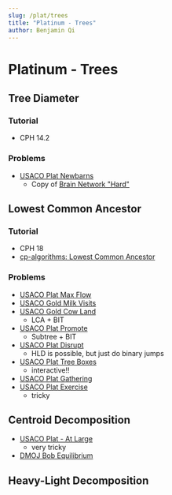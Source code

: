 ```yaml
---
slug: /plat/trees
title: "Platinum - Trees"
author: Benjamin Qi
---
```


# Platinum - Trees

## Tree Diameter

### Tutorial

 - CPH 14.2

### Problems

 - [USACO Plat Newbarns](http://www.usaco.org/index.php?page=viewproblem2&cpid=817)
   - Copy of [Brain Network "Hard"](https://codeforces.com/contest/690/problem/C3)

## Lowest Common Ancestor

### Tutorial

 - CPH 18
 - [cp-algorithms: Lowest Common Ancestor](https://cp-algorithms.com/)

### Problems

 - [USACO Plat Max Flow](http://www.usaco.org/index.php?page=viewproblem2&cpid=576)
 - [USACO Gold Milk Visits](http://www.usaco.org/index.php?page=viewproblem2&cpid=970)
 - [USACO Gold Cow Land](http://www.usaco.org/index.php?page=viewproblem2&cpid=921)
   - LCA + BIT
 - [USACO Plat Promote](http://www.usaco.org/index.php?page=viewproblem2&cpid=696)
   - Subtree + BIT
 - [USACO Plat Disrupt](http://www.usaco.org/index.php?page=viewproblem2&cpid=842)
   - HLD is possible, but just do binary jumps
 - [USACO Plat Tree Boxes](http://www.usaco.org/index.php?page=viewproblem2&cpid=948)
   - interactive!!
 - [USACO Plat Gathering](http://www.usaco.org/index.php?page=viewproblem2&cpid=866)
 - [USACO Plat Exercise](http://www.usaco.org/index.php?page=viewproblem2&cpid=901)
   - tricky

## Centroid Decomposition

 - [USACO Plat - At Large](http://www.usaco.org/index.php?page=viewproblem2&cpid=793)
   - very tricky
 - [DMOJ Bob Equilibrium](https://dmoj.ca/problem/dmopc19c7p6)

## Heavy-Light Decomposition
